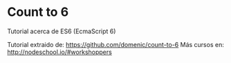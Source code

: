 #   Count to 6

Tutorial acerca de ES6 (EcmaScript 6)

Tutorial extraido de: https://github.com/domenic/count-to-6
Más cursos en: http://nodeschool.io/#workshoppers
